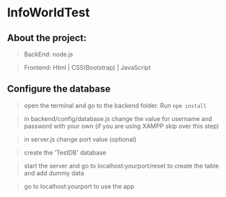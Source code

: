 # InfoWorldTest

## About the project:
> BackEnd: node.js

> Frontend: Html | CSS(Bootstrap) | JavaScript

## Configure the database
> open the terminal and go to the backend folder. Run ```npm install```

> in backend/config/database.js change the value for username and password with your own (if you are using XAMPP skip over this step)

>  in server.js change port value (optional)

>  create the 'TestDB' database

>  start the server and go to localhost:yourport/reset to create the table and add dummy data

>  go to localhost:yourport to use the app
